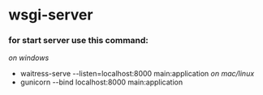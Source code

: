# wsgi-server
### for start server use this command:
*on windows*
* waitress-serve --listen=localhost:8000 main:application
*on mac/linux*
* gunicorn --bind localhost:8000 main:application
